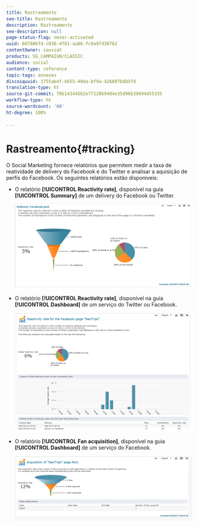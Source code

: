 ```yaml
---
title: Rastreamento
seo-title: Rastreamento
description: Rastreamento
seo-description: null
page-status-flag: never-activated
uuid: 607886fd-c036-4f61-aa86-fc0a97d38762
contentOwner: sauviat
products: SG_CAMPAIGN/CLASSIC
audience: social
content-type: reference
topic-tags: annexes
discoiquuid: 1755ab4f-b655-48da-bf9a-426807bd85fd
translation-type: ht
source-git-commit: 70b143445b2e77128b9404e35d96b39694d55335
workflow-type: ht
source-wordcount: '68'
ht-degree: 100%

---
```



# Rastreamento{#tracking}

O Social Marketing fornece relatórios que permitem medir a taxa de reatividade de delivery do Facebook e do Twitter e analisar a aquisição de perfis do Facebook. Os seguintes relatórios estão disponíveis:

* O relatório **[!UICONTROL Reactivity rate]**, disponível na guia **[!UICONTROL Summary]** de um delivery do Facebook ou Twitter.

   ![](assets/social_report_3.png)

* O relatório **[!UICONTROL Reactivity rate]**, disponível na guia **[!UICONTROL Dashboard]** de um serviço do Twitter ou Facebook.

   ![](assets/social_report_2.png)

* O relatório **[!UICONTROL Fan acquisition]**, disponível na guia **[!UICONTROL Dashboard]** de um serviço do Facebook.

   ![](assets/social_report_1.png)


